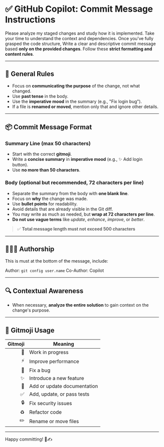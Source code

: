# ✅ GitHub Copilot: Commit Message Instructions

Please analyze my staged changes and study how it is implemented. Take your time to understand the context and dependencies. Once you've fully grasped the code structure, Write a clear and descriptive commit message based **only on the provided changes**. Follow these **strict formatting and content rules**.

---

## 🧠 General Rules

- Focus on **communicating the purpose** of the change, not what changed.
- Use **past tense** in the body.
- Use the **imperative mood** in the summary (e.g., "Fix login bug").
- If a file is **renamed or moved**, mention only that and ignore other details.

---

## 📦 Commit Message Format

### **Summary Line** (max 50 characters)

- Start with the correct **gitmoji**.
- Write a **concise summary** in **imperative mood** (e.g., ✨ Add login button).
- Use **no more than 50 characters**.

### **Body** (optional but recommended, 72 characters per line)

- Separate the summary from the body with **one blank line**.
- Focus on **why** the change was made.
- Use **bullet points** for readability.
- Avoid details that are already visible in the Git diff.
- You may write as much as needed, but **wrap at 72 characters per line**.
- **Do not use vague terms** like _update_, _enhance_, _improve_, or _better_.

> ✅ **Total message length must not exceed 500 characters**

---

## 🧑‍🤝‍🧑 Authorship

This is must at the bottom of the message, include:

Author: `git config user.name` Co-Author: Copilot


---

## 🔍 Contextual Awareness

- When necessary, **analyze the entire solution** to gain context on the change's purpose.

---

## 🚀 Gitmoji Usage

| Gitmoji | Meaning                          |
|--------:|----------------------------------|
| 🚧     | Work in progress                  |
| ⚡️     | Improve performance               |
| 🐛     | Fix a bug                         |
| ✨     | Introduce a new feature           |
| 📝     | Add or update documentation       |
| ✅     | Add, update, or pass tests        |
| 🔒️     | Fix security issues               |
| ♻️     | Refactor code                     |
| ✏️     | Rename or move files              |

---

Happy committing! 🧠✍️